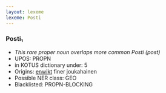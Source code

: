 ```yaml
---
layout: lexeme
lexeme: Posti
---
```


###  Posti₁

* _This rare proper noun overlaps more common *Posti* (post)_
* UPOS:  PROPN
* in KOTUS dictionary under:  5
* Origins: [enwikt](https://en.wiktionary.org/wiki/Posti) finer joukahainen 
* Possible NER class:  GEO
* Blacklisted:  PROPN-BLOCKING


